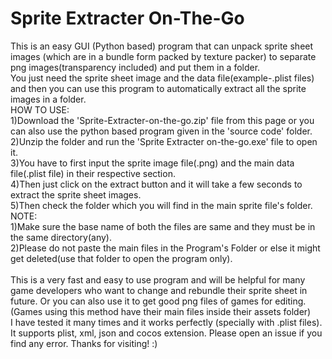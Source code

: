 # Sprite Extracter On-The-Go
This is an easy GUI (Python based) program that can unpack sprite sheet images (which are in a bundle form packed by texture packer) to separate png images(transparency included) and put them in a folder.
<br>You just need the sprite sheet image and the data file(example-.plist files) and then you can use this program to automatically extract all the sprite images in a folder.
<br>HOW TO USE:
<br>1)Download the 'Sprite-Extracter-on-the-go.zip' file from this page or you can also use the python based program given in the 'source code' folder.
<br>2)Unzip the folder and run the 'Sprite Extracter on-the-go.exe' file to open it.
<br>3)You have to first input the sprite image file(.png) and the main data file(.plist file) in their respective section.
<br>4)Then just click on the extract button and it will take a few seconds to extract the sprite sheet images.
<br>5)Then check the folder which you will find in the main sprite file's folder.
<br>NOTE:
<br>1)Make sure the base name of both the files are same and they must be in the same directory(any).
<br>2)Please do not paste the main files in the Program's Folder or else it might get deleted(use that folder to open the program only).
<br>
<br>This is a very fast and easy to use program and will be helpful for many game developers who want to change and rebundle their sprite sheet in future. Or you can also use it to get good png files of games for editing.
<br>(Games using this method have their main files inside their assets folder)
<br>I have tested it many times and it works perfectly (specially with .plist files). It supports plist, xml, json and cocos extension.
Please open an issue if you find any error.
Thanks for visiting! :)

